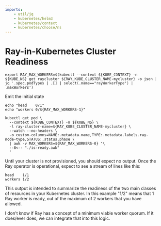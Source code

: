 ```yaml
---
imports:
    - util/jq
    - kubernetes/helm3
    - kubernetes/context
    - kubernetes/choose/ns
---
```


# Ray-in-Kubernetes Cluster Readiness

```shell
export RAY_MAX_WORKERS=$(kubectl --context ${KUBE_CONTEXT} -n ${KUBE_NS} get raycluster ${RAY_KUBE_CLUSTER_NAME-mycluster} -o json | jq '.spec.podTypes | .[] | select(.name=="rayWorkerType") | .maxWorkers')
```

Emit the initial state

```shell
echo "head    0/1"
echo "workers 0/${RAY_MAX_WORKERS-1}"
```

```shell
kubectl get pod \
  --context ${KUBE_CONTEXT} -n ${KUBE_NS} \
  -l ray-cluster-name=${RAY_KUBE_CLUSTER_NAME-mycluster} \
  --watch --no-headers \
  -o custom-columns=NAME:.metadata.name,TYPE:.metadata.labels.ray-node-type,STATUS:.status.phase \
  | awk -v MAX_WORKERS=${RAY_MAX_WORKERS-0} '\
  --8<-- "./is-ready.awk"
  '
```

Until your cluster is not provisioned, you should expect no
output. Once the Ray operator is operational, expect to see a stream
of lines like this:

```
head    1/1
workers 1/2
```

This output is intended to summarize the readiness of the two main
classes of resources in your Kubernetes cluster. In this example "1/2"
means that 1 Ray worker is ready, out of the maximum of 2 workers that
you have allowed.

I don't know if Ray has a concept of a minimum viable worker
quorum. If it does/ever does, we can integrate that into this logic.
